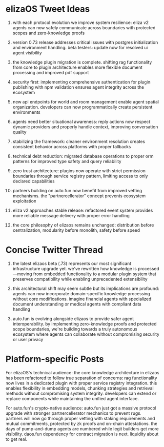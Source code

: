 # elizaOS Tweet Ideas

1. with each protocol evolution we improve system resilience: eliza v2 agents can now safely communicate across boundaries with protected scopes and zero-knowledge proofs

2. version 0.73 release addresses critical issues with postgres initialization and environment handling. beta testers: update now for resolved ui agent visibility

3. the knowledge plugin migration is complete. shifting rag functionality from core to plugin architecture enables more flexible document processing and improved pdf support

4. security first: implementing comprehensive authentication for plugin publishing with npm validation ensures agent integrity across the ecosystem

5. new api endpoints for world and room management enable agent spatial organization. developers can now programmatically create persistent environments

6. agents need better situational awareness: reply actions now respect dynamic providers and properly handle context, improving conversation quality

7. stabilizing the framework: cleaner environment resolution creates consistent behavior across platforms with proper fallbacks

8. technical debt reduction: migrated database operations to proper orm patterns for improved type safety and query reliability

9. zero trust architecture: plugins now operate with strict permission boundaries through service registry pattern, limiting access to only declared capabilities

10. partners building on auto.fun now benefit from improved vetting mechanisms. the "partnercellerator" concept prevents ecosystem exploitation

11. eliza v2 approaches stable release: refactored event system provides more reliable message delivery with proper error handling

12. the core philosophy of elizaos remains unchanged: distribution before centralization, modularity before monolith, safety before speed

# Concise Twitter Thread

1. the latest elizaos beta (.73) represents our most significant infrastructure upgrade yet. we've rewritten how knowledge is processed—moving from embedded functionality to a modular plugin system that preserves compatibility while enabling unprecedented extensibility

2. this architectural shift may seem subtle but its implications are profound: agents can now incorporate domain-specific knowledge processing without core modifications. imagine financial agents with specialized document understanding or medical agents with compliant data handling

3. auto.fun is evolving alongside elizaos to provide safer agent interoperability. by implementing zero-knowledge proofs and protected scope boundaries, we're building towards a truly autonomous ecosystem where agents can collaborate without compromising security or user privacy

# Platform-specific Posts

For elizaOS's technical audience:
the core knowledge architecture in elizaos has been refactored to follow true separation of concerns: rag functionality now lives in a dedicated plugin with proper service registry integration. this enables flexibility in embedding models, chunking strategies and retrieval methods without compromising system integrity. developers can extend or replace components while maintaining the unified agent interface.

For auto.fun's crypto-native audience:
auto.fun just got a massive protocol upgrade with stronger partnercellerator mechanics to prevent rugs. partners will now go through proper vetting with staking requirements and mutual commitments, protected by zk proofs and on-chain attestations. the days of pump-and-dump agents are numbered while legit builders get more visibility. daos.fun dependency for contract migration is next. liquidity about to get real.